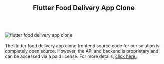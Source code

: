 <h2 style="text-align:center">Flutter Food Delivery App Clone</h2><br/><br/>

![flutter food delivery app clone](https://admin.ninjascode.com/wp-content/uploads/2025/repoImages/patricia/9.webp) <br/><br/>The flutter food delivery app clone frontend source code for our solution is completely open source. However, the API and backend is proprietary and can be accessed via a paid license. For more details, <a href="https://enatega.com/?utm_source=github&utm_medium=repo&utm_campaign=patricia-flutter-food-delivery-app-clone" target="_blank">click here.</a>
